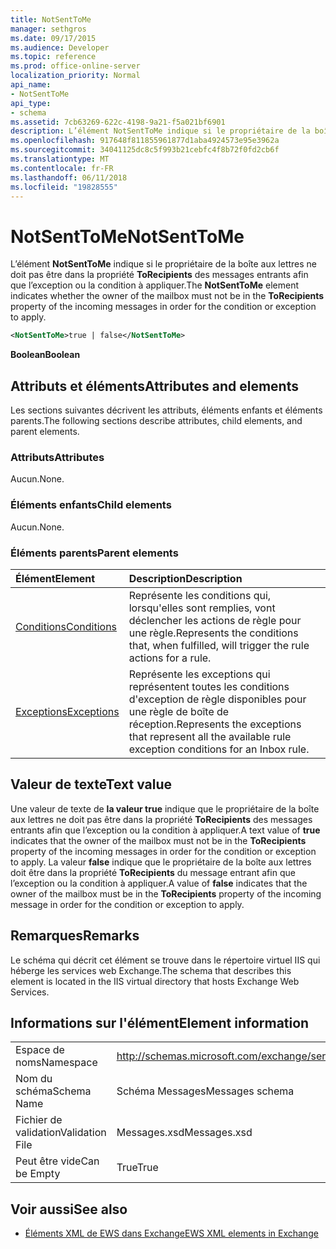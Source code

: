 ```yaml
---
title: NotSentToMe
manager: sethgros
ms.date: 09/17/2015
ms.audience: Developer
ms.topic: reference
ms.prod: office-online-server
localization_priority: Normal
api_name:
- NotSentToMe
api_type:
- schema
ms.assetid: 7cb63269-622c-4198-9a21-f5a021bf6901
description: L’élément NotSentToMe indique si le propriétaire de la boîte aux lettres ne doit pas être dans la propriété ToRecipients des messages entrants afin que l’exception ou la condition à appliquer.
ms.openlocfilehash: 917648f811855961877d1aba4924573e95e3962a
ms.sourcegitcommit: 34041125dc8c5f993b21cebfc4f8b72f0fd2cb6f
ms.translationtype: MT
ms.contentlocale: fr-FR
ms.lasthandoff: 06/11/2018
ms.locfileid: "19828555"
---
```

# <a name="notsenttome"></a><span data-ttu-id="0a557-103">NotSentToMe</span><span class="sxs-lookup"><span data-stu-id="0a557-103">NotSentToMe</span></span>

<span data-ttu-id="0a557-104">L’élément **NotSentToMe** indique si le propriétaire de la boîte aux lettres ne doit pas être dans la propriété **ToRecipients** des messages entrants afin que l’exception ou la condition à appliquer.</span><span class="sxs-lookup"><span data-stu-id="0a557-104">The **NotSentToMe** element indicates whether the owner of the mailbox must not be in the **ToRecipients** property of the incoming messages in order for the condition or exception to apply.</span></span> 
  
```xml
<NotSentToMe>true | false</NotSentToMe>
```

 <span data-ttu-id="0a557-105">**Boolean**</span><span class="sxs-lookup"><span data-stu-id="0a557-105">**Boolean**</span></span>
## <a name="attributes-and-elements"></a><span data-ttu-id="0a557-106">Attributs et éléments</span><span class="sxs-lookup"><span data-stu-id="0a557-106">Attributes and elements</span></span>

<span data-ttu-id="0a557-107">Les sections suivantes décrivent les attributs, éléments enfants et éléments parents.</span><span class="sxs-lookup"><span data-stu-id="0a557-107">The following sections describe attributes, child elements, and parent elements.</span></span>
  
### <a name="attributes"></a><span data-ttu-id="0a557-108">Attributs</span><span class="sxs-lookup"><span data-stu-id="0a557-108">Attributes</span></span>

<span data-ttu-id="0a557-109">Aucun.</span><span class="sxs-lookup"><span data-stu-id="0a557-109">None.</span></span>
  
### <a name="child-elements"></a><span data-ttu-id="0a557-110">Éléments enfants</span><span class="sxs-lookup"><span data-stu-id="0a557-110">Child elements</span></span>

<span data-ttu-id="0a557-111">Aucun.</span><span class="sxs-lookup"><span data-stu-id="0a557-111">None.</span></span>
  
### <a name="parent-elements"></a><span data-ttu-id="0a557-112">Éléments parents</span><span class="sxs-lookup"><span data-stu-id="0a557-112">Parent elements</span></span>

|<span data-ttu-id="0a557-113">**Élément**</span><span class="sxs-lookup"><span data-stu-id="0a557-113">**Element**</span></span>|<span data-ttu-id="0a557-114">**Description**</span><span class="sxs-lookup"><span data-stu-id="0a557-114">**Description**</span></span>|
|:-----|:-----|
|[<span data-ttu-id="0a557-115">Conditions</span><span class="sxs-lookup"><span data-stu-id="0a557-115">Conditions</span></span>](conditions.md) <br/> |<span data-ttu-id="0a557-116">Représente les conditions qui, lorsqu'elles sont remplies, vont déclencher les actions de règle pour une règle.</span><span class="sxs-lookup"><span data-stu-id="0a557-116">Represents the conditions that, when fulfilled, will trigger the rule actions for a rule.</span></span>  <br/> |
|[<span data-ttu-id="0a557-117">Exceptions</span><span class="sxs-lookup"><span data-stu-id="0a557-117">Exceptions</span></span>](exceptions.md) <br/> |<span data-ttu-id="0a557-118">Représente les exceptions qui représentent toutes les conditions d'exception de règle disponibles pour une règle de boîte de réception.</span><span class="sxs-lookup"><span data-stu-id="0a557-118">Represents the exceptions that represent all the available rule exception conditions for an Inbox rule.</span></span>  <br/> |
   
## <a name="text-value"></a><span data-ttu-id="0a557-119">Valeur de texte</span><span class="sxs-lookup"><span data-stu-id="0a557-119">Text value</span></span>

<span data-ttu-id="0a557-120">Une valeur de texte de **la valeur true** indique que le propriétaire de la boîte aux lettres ne doit pas être dans la propriété **ToRecipients** des messages entrants afin que l’exception ou la condition à appliquer.</span><span class="sxs-lookup"><span data-stu-id="0a557-120">A text value of **true** indicates that the owner of the mailbox must not be in the **ToRecipients** property of the incoming messages in order for the condition or exception to apply.</span></span> <span data-ttu-id="0a557-121">La valeur **false** indique que le propriétaire de la boîte aux lettres doit être dans la propriété **ToRecipients** du message entrant afin que l’exception ou la condition à appliquer.</span><span class="sxs-lookup"><span data-stu-id="0a557-121">A value of **false** indicates that the owner of the mailbox must be in the **ToRecipients** property of the incoming message in order for the condition or exception to apply.</span></span> 
  
## <a name="remarks"></a><span data-ttu-id="0a557-122">Remarques</span><span class="sxs-lookup"><span data-stu-id="0a557-122">Remarks</span></span>

<span data-ttu-id="0a557-123">Le schéma qui décrit cet élément se trouve dans le répertoire virtuel IIS qui héberge les services web Exchange.</span><span class="sxs-lookup"><span data-stu-id="0a557-123">The schema that describes this element is located in the IIS virtual directory that hosts Exchange Web Services.</span></span>
  
## <a name="element-information"></a><span data-ttu-id="0a557-124">Informations sur l'élément</span><span class="sxs-lookup"><span data-stu-id="0a557-124">Element information</span></span>

|||
|:-----|:-----|
|<span data-ttu-id="0a557-125">Espace de noms</span><span class="sxs-lookup"><span data-stu-id="0a557-125">Namespace</span></span>  <br/> |http://schemas.microsoft.com/exchange/services/2006/messages  <br/> |
|<span data-ttu-id="0a557-126">Nom du schéma</span><span class="sxs-lookup"><span data-stu-id="0a557-126">Schema Name</span></span>  <br/> |<span data-ttu-id="0a557-127">Schéma Messages</span><span class="sxs-lookup"><span data-stu-id="0a557-127">Messages schema</span></span>  <br/> |
|<span data-ttu-id="0a557-128">Fichier de validation</span><span class="sxs-lookup"><span data-stu-id="0a557-128">Validation File</span></span>  <br/> |<span data-ttu-id="0a557-129">Messages.xsd</span><span class="sxs-lookup"><span data-stu-id="0a557-129">Messages.xsd</span></span>  <br/> |
|<span data-ttu-id="0a557-130">Peut être vide</span><span class="sxs-lookup"><span data-stu-id="0a557-130">Can be Empty</span></span>  <br/> |<span data-ttu-id="0a557-131">True</span><span class="sxs-lookup"><span data-stu-id="0a557-131">True</span></span>  <br/> |
   
## <a name="see-also"></a><span data-ttu-id="0a557-132">Voir aussi</span><span class="sxs-lookup"><span data-stu-id="0a557-132">See also</span></span>



- [<span data-ttu-id="0a557-133">Éléments XML de EWS dans Exchange</span><span class="sxs-lookup"><span data-stu-id="0a557-133">EWS XML elements in Exchange</span></span>](ews-xml-elements-in-exchange.md)


